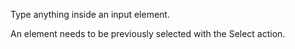 Type anything inside an input element.

An element needs to be previously selected with the Select action.